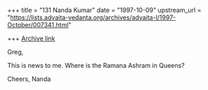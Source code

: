 +++
title = "131 Nanda Kumar"
date = "1997-10-09"
upstream_url = "https://lists.advaita-vedanta.org/archives/advaita-l/1997-October/007341.html"

+++
[Archive link](https://lists.advaita-vedanta.org/archives/advaita-l/1997-October/007341.html)

Greg,

This is news to me. Where is the Ramana Ashram in Queens?

Cheers,
Nanda

